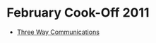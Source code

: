 # February Cook-Off 2011

* [Three Way Communications][]

[Three Way Communications]: https://www.codechef.com/COOK07/problems/COMM3
